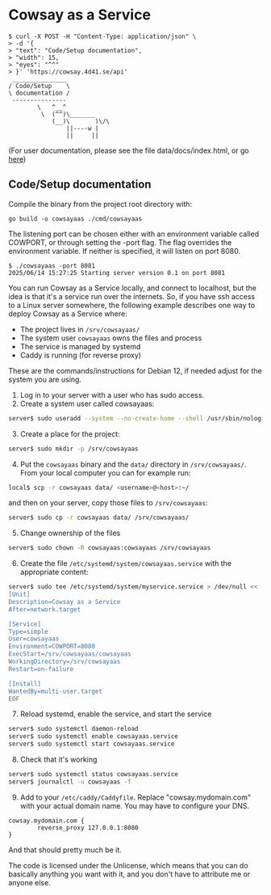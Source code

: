 # Cowsay as a Service

```text
$ curl -X POST -H "Content-Type: application/json" \
> -d '{
> "text": "Code/Setup documentation",
> "width": 15,
> "eyes": "^^"
> }' 'https://cowsay.4d41.se/api'
 _______________ 
/ Code/Setup    \
\ documentation /
 --------------- 
        \   ^__^
         \  (^^)\_______
            (__)\       )\/\
                ||----w |
                ||     ||
```

(For user documentation, please see the file data/docs/index.html, or go [here](https://cowsay.4d41.se/docs/))

## Code/Setup documentation
  
Compile the binary from the project root directory with:
```
go build -o cowsayaas ./cmd/cowsayaas
```

The listening port can be chosen either with an environment variable called COWPORT, or through setting the -port flag. The flag overrides the environment variable. If neither is specified, it will listen on port 8080.

```text
$ ./cowsayaas -port 8081
2025/06/14 15:27:25 Starting server version 0.1 on port 8081
```
You can run Cowsay as a Service locally, and connect to localhost, but the idea is that it's a service run over the internets. So, if you have ssh access to a Linux server somewhere, the following example describes one way to deploy Cowsay as a Service where:
- The project lives in ```/srv/cowsayaas/```
- The system user ```cowsayaas``` owns the files and process
- The service is managed by systemd
- Caddy is running (for reverse proxy)

These are the commands/instructions for Debian 12, if needed adjust for the system you are using.

1. Log in to your server with a user who has sudo access.
2. Create a system user called cowsayaas:
```bash
server$ sudo useradd --system --no-create-home --shell /usr/sbin/nologin cowsayaas
```
3. Create a place for the project:
```bash
server$ sudo mkdir -p /srv/cowsayaas
```
4. Put the ```cowsayaas``` binary and the ```data/``` directory in ```/srv/cowsayaas/```. From your local computer you can for example run:
```bash
local$ scp -r cowsayaas data/ <username>@<host>:~/
```
and then on your server, copy those files to ```/srv/cowsayaas```:
```bash
server$ sudo cp -r cowsayaas data/ /srv/cowsayaas/
```
5. Change ownership of the files
```bash
server$ sudo chown -R cowsayaas:cowsayaas /srv/cowsayaas
```
6. Create the file ```/etc/systemd/system/cowsayaas.service``` with the appropriate content:
```bash
server$ sudo tee /etc/systemd/system/myservice.service > /dev/null << 'EOF'
[Unit]
Description=Cowsay as a Service
After=network.target

[Service]
Type=simple
User=cowsayaas
Environment=COWPORT=8080
ExecStart=/srv/cowsayaas/cowsayaas
WorkingDirectory=/srv/cowsayaas
Restart=on-failure

[Install]
WantedBy=multi-user.target
EOF
```

7. Reload systemd, enable the service, and start the service
```bash
server$ sudo systemctl daemon-reload
server$ sudo systemctl enable cowsayaas.service
server$ sudo systemctl start cowsayaas.service
```
8. Check that it's working
```bash
server$ sudo systemctl status cowsayaas.service
server$ journalctl -u cowsayaas -f
```

9. Add to your ```/etc/caddy/Caddyfile```. Replace "cowsay.mydomain.com" with your actual domain name. You may have to configure your DNS.
```text
cowsay.mydomain.com {
        reverse_proxy 127.0.0.1:8080
}
```

And that should pretty much be it.

The code is licensed under the Unlicense, which means that you can do basically anything you want with it, and you don't have to attribute me or anyone else.




